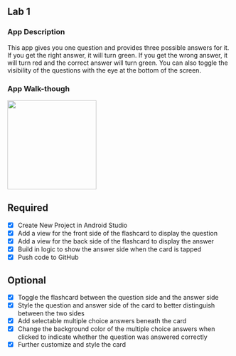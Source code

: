 ## Lab 1

### App Description
This app gives you one question and provides three possible answers for it. If you get the right answer, it will turn green. If you get the wrong answer, it will turn red and the correct answer will turn green. You can also toggle the visibility of the questions with the eye at the bottom of the screen.

### App Walk-though
<img src="https://imgur.com/IPQ8hco.gif" width=200><br>

## Required
- [x] Create New Project in Android Studio
- [x] Add a view for the front side of the flashcard to display the question
- [x] Add a view for the back side of the flashcard to display the answer
- [x] Build in logic to show the answer side when the card is tapped
- [x] Push code to GitHub
## Optional
- [x] Toggle the flashcard between the question side and the answer side
- [x] Style the question and answer side of the card to better distinguish between the two sides
- [x] Add selectable multiple choice answers beneath the card
- [x] Change the background color of the multiple choice answers when clicked to indicate whether the question was answered correctly
- [x] Further customize and style the card
